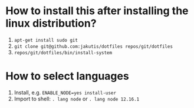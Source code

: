 # How to install this after installing the linux distribution?

1. `apt-get install sudo git`
2. `git clone git@github.com:jakutis/dotfiles repos/git/dotfiles`
3. `repos/git/dotfiles/bin/install-system`

# How to select languages

1. Install, e.g. `ENABLE_NODE=yes install-user`
2. Import to shell: `. lang node` or `. lang node 12.16.1`
